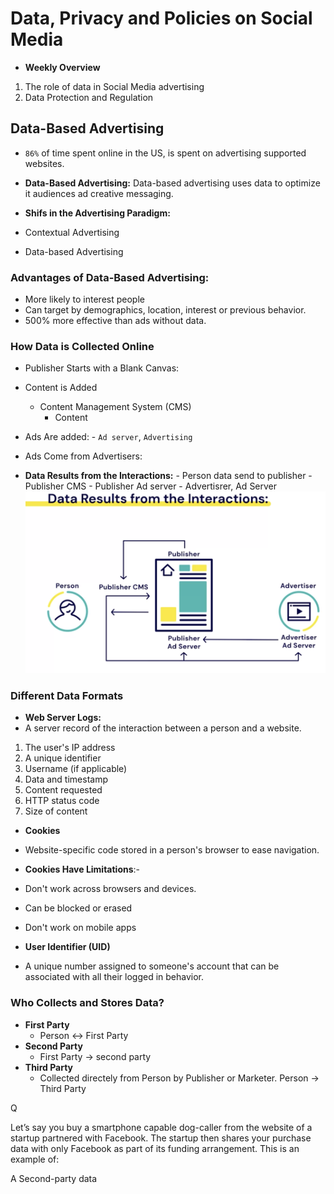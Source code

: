 # Data, Privacy and Policies on Social Media

- **Weekly Overview**

1. The role of data in Social Media advertising
2. Data Protection and Regulation

## Data-Based Advertising

- `86%` of time spent online in the US, is spent on advertising supported websites.
- **Data-Based Advertising:** Data-based advertising uses data to optimize it audiences ad creative messaging.

- **Shifs in the Advertising Paradigm:**
- Contextual Advertising
- Data-based Advertising

### Advantages of Data-Based Advertising:

- More likely to interest people
- Can target by demographics, location, interest or previous behavior.
- 500% more effective than ads without data.

### How Data is Collected Online

- Publisher Starts with a Blank Canvas:
- Content is Added
  - Content Management System (CMS)
    - Content
- Ads Are added: - `Ad server`, `Advertising`
- Ads Come from Advertisers:

- **Data Results from the Interactions:** - Person data send to publisher - Publisher CMS - Publisher Ad server - Advertisrer, Ad Server
  ![cms](cms.png)

### Different Data Formats

- **Web Server Logs:**
- A server record of the interaction between a person and a website.

1. The user's IP address
2. A unique identifier
3. Username (if applicable)
4. Data and timestamp
5. Content requested
6. HTTP status code
7. Size of content

- **Cookies**
- Website-specific code stored in a person's browser to ease navigation.

- **Cookies Have Limitations**:-
- Don't work across browsers and devices.
- Can be blocked or erased
- Don't work on mobile apps

- **User Identifier (UID)**
- A unique number assigned to someone's account that can be associated with all their logged in behavior.

### Who Collects and Stores Data?

- **First Party**
  - Person <-> First Party
- **Second Party**
  - First Party -> second party
- **Third Party**
  - Collected directely from Person by Publisher or Marketer. Person -> Third Party

Q

Let’s say you buy a smartphone capable dog-caller from the website of a startup partnered with Facebook. The startup then shares your purchase data with only Facebook as part of its funding arrangement. This is an example of:

A
Second-party data
